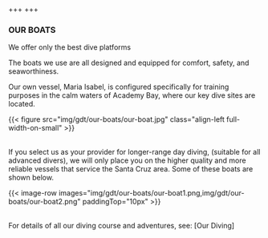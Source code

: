 +++
+++

### OUR BOATS



<span class="strapline">We offer only the best dive platforms </span>
 
<p>
The boats we use are all designed and equipped for comfort, safety, and seaworthiness.

Our own vessel, Maria Isabel, is configured specifically for training purposes in the calm waters of Academy Bay, where our key dive sites are located.
</p>

{{< figure src="img/gdt/our-boats/our-boat.jpg" class="align-left full-width-on-small" >}}

<p style="clear: both;">
<br/>
If you select us as your provider for longer-range day diving, (suitable for all advanced divers), we will only place you on the higher quality and more reliable vessels that service the Santa Cruz area.  Some of these boats are shown below.
</p>

{{< image-row images="img/gdt/our-boats/our-boat1.png,img/gdt/our-boats/our-boat2.png" paddingTop="10px" >}}

<p style="clear: both;">
<br/>
For details of all our diving course and adventures, see: [Our Diving]
</p>
